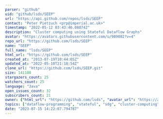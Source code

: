 ```yaml
---
parser: "github"
uid: "github/lsds/SEEP"
url: "https://api.github.com/repos/lsds/SEEP"
contact: "Peter Pietzuch <prp@imperial.ac.uk>"
timestamp: "2022-05-12 03:43:46.080742"
description: "Cluster computing using Stateful Dataflow Graphs"
avatar: "https://avatars.githubusercontent.com/u/989082?v=4"
repo_url: "https://github.com/lsds/SEEP"
name: "SEEP"
full_name: "lsds/SEEP"
html_url: "https://github.com/lsds/SEEP"
created_at: "2013-07-19T10:44:05Z"
updated_at: "2022-05-10T21:18:54Z"
clone_url: "https://github.com/lsds/SEEP.git"
size: 141100
stargazers_count: 25
watchers_count: 25
language: "Java"
open_issues_count: 32
subscribers_count: 21
owner: {"html_url": "https://github.com/lsds", "avatar_url": "https://avatars.githubusercontent.com/u/989082?v=4", "login": "lsds", "type": "Organization"}
topics: ["dataflow-programming", "stateful", "sdg", "cluster-computing"]
date: "2023-07-15 14:22:07.794787"
---
```


